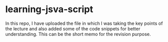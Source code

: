 # learning-jsva-script

In this repo, I have uploaded the file in which I was taking the key points of the lecture and also added some of the code snippets for better understanding.
This can be the short memo for the revision purpose.

